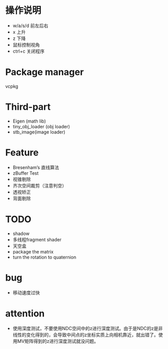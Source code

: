 # 操作说明
+ w/a/s/d 前左后右
+ x 上升
+ z 下降
+ 鼠标控制视角
+ ctrl+c 关闭程序

# Package manager
vcpkg

# Third-part
+ Eigen (math lib)
+ tiny_obj_loader (obj loader)
+ stb_image(image loader)

# Feature
+ Bresenham’s 直线算法
+ zBuffer Test
+ 视锥剔除
+ 齐次空间裁剪（注意判空）
+ 透视矫正
+ 背面剔除


# TODO
+ shadow
+ 多线程fragment shader
+ 天空盒
+ package the matrix
+ turn the rotation to quaternion

# bug
+ 移动速度过快

# attention
+ 使用深度测试，不要使用NDC空间中的z进行深度测试。由于是NDC的z是非线性的变化得到的，会导致中间点的z坐标实质上向相机靠近，就出错了。使用MV矩阵得到的z进行深度测试就没问题。